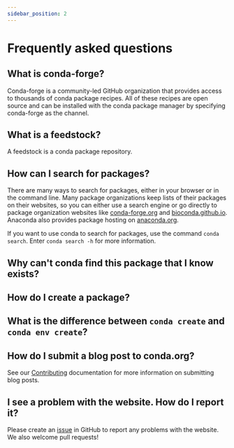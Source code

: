 ```yaml
---
sidebar_position: 2
---
```


# Frequently asked questions

## What is conda-forge?

Conda-forge is a community-led GitHub organization that provides access to thousands of conda package recipes. All of these recipes are open source and can be installed with the conda package manager by specifying conda-forge as the channel.

## What is a feedstock?

A feedstock is a conda package repository.

## How can I search for packages?

There are many ways to search for packages, either in your browser or in the command line. Many package organizations keep lists of their packages on their websites, so you can either use a search engine or go directly to package organization websites like [conda-forge.org](conda-forge.org) and [bioconda.github.io](bioconda.github.io). Anaconda also provides package hosting on [anaconda.org](anaconda.org).

If you want to use conda to search for packages, use the command `conda search`. Enter `conda search -h` for more information.

## Why can't conda find this package that I know exists?

<!-- TO DO: Write this answer -->

## How do I create a package?

<!-- TO DO: Write this answer -->

## What is the difference between `conda create` and `conda env create`?

<!-- TO DO: Write this answer -->

## How do I submit a blog post to conda.org?

See our [Contributing](https://github.com/conda-incubator/conda-dot-org/blob/main/CONTRIBUTING.md) documentation for more information on submitting blog posts.

## I see a problem with the website. How do I report it?

Please create an [issue](https://github.com/conda-incubator/conda-dot-org/issues) in GitHub to report any problems with the website. We also welcome pull requests!
